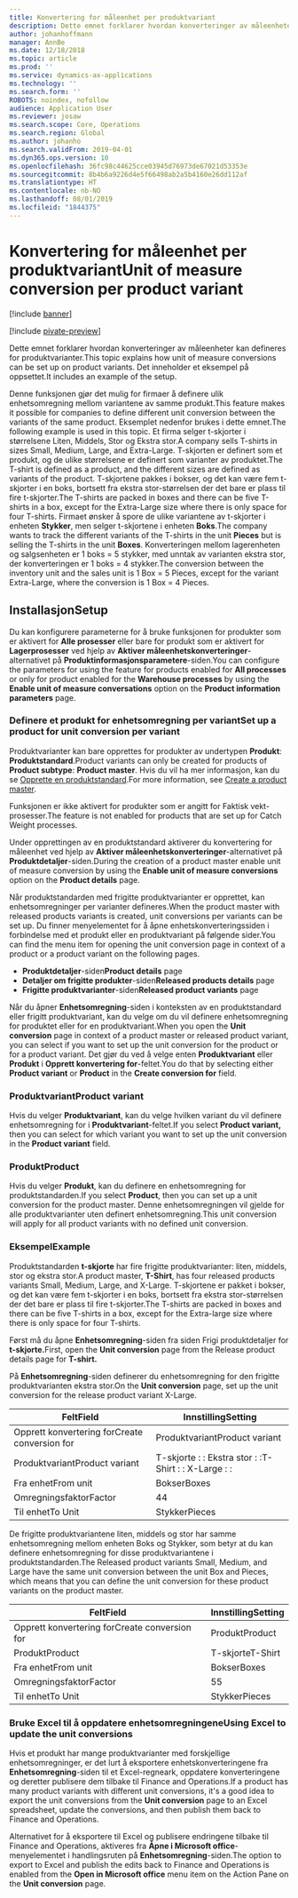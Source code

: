 ```yaml
---
title: Konvertering for måleenhet per produktvariant
description: Dette emnet forklarer hvordan konverteringer av måleenheter kan defineres for produktvarianter.
author: johanhoffmann
manager: AnnBe
ms.date: 12/18/2018
ms.topic: article
ms.prod: ''
ms.service: dynamics-ax-applications
ms.technology: ''
ms.search.form: ''
ROBOTS: noindex, nofollow
audience: Application User
ms.reviewer: josaw
ms.search.scope: Core, Operations
ms.search.region: Global
ms.author: johanho
ms.search.validFrom: 2019-04-01
ms.dyn365.ops.version: 10
ms.openlocfilehash: 36fc98c44625cce03945d76973de67021d53353e
ms.sourcegitcommit: 8b4b6a9226d4e5f66498ab2a5b4160e26dd112af
ms.translationtype: HT
ms.contentlocale: nb-NO
ms.lasthandoff: 08/01/2019
ms.locfileid: "1844375"
---
```

# <a name="unit-of-measure-conversion-per-product-variant"></a><span data-ttu-id="80877-103">Konvertering for måleenhet per produktvariant</span><span class="sxs-lookup"><span data-stu-id="80877-103">Unit of measure conversion per product variant</span></span>

[!include [banner](../includes/banner.md)]

[!include [pivate-preview](../includes/pivate-preview-banner.md)]

<span data-ttu-id="80877-104">Dette emnet forklarer hvordan konverteringer av måleenheter kan defineres for produktvarianter.</span><span class="sxs-lookup"><span data-stu-id="80877-104">This topic explains how unit of measure conversions can be set up on product variants.</span></span> <span data-ttu-id="80877-105">Det inneholder et eksempel på oppsettet.</span><span class="sxs-lookup"><span data-stu-id="80877-105">It includes an example of the setup.</span></span>

<span data-ttu-id="80877-106">Denne funksjonen gjør det mulig for firmaer å definere ulik enhetsomregning mellom variantene av samme produkt.</span><span class="sxs-lookup"><span data-stu-id="80877-106">This feature makes it possible for companies to define different unit conversion between the variants of the same product.</span></span> <span data-ttu-id="80877-107">Eksemplet nedenfor brukes i dette emnet.</span><span class="sxs-lookup"><span data-stu-id="80877-107">The following example is used in this topic.</span></span> <span data-ttu-id="80877-108">Et firma selger t-skjorter i størrelsene Liten, Middels, Stor og Ekstra stor.</span><span class="sxs-lookup"><span data-stu-id="80877-108">A company sells T-shirts in sizes Small, Medium, Large, and Extra-Large.</span></span> <span data-ttu-id="80877-109">T-skjorten er definert som et produkt, og de ulike størrelsene er definert som varianter av produktet.</span><span class="sxs-lookup"><span data-stu-id="80877-109">The T-shirt is defined as a product, and the different sizes are defined as variants of the product.</span></span> <span data-ttu-id="80877-110">T-skjortene pakkes i bokser, og det kan være fem t-skjorter i en boks, bortsett fra ekstra stor-størrelsen der det bare er plass til fire t-skjorter.</span><span class="sxs-lookup"><span data-stu-id="80877-110">The T-shirts are packed in boxes and there can be five T-shirts in a box, except for the Extra-Large size where there is only space for four T-shirts.</span></span> <span data-ttu-id="80877-111">Firmaet ønsker å spore de ulike variantene av t-skjorter i enheten **Stykker**, men selger t-skjortene i enheten **Boks**.</span><span class="sxs-lookup"><span data-stu-id="80877-111">The company wants to track the different variants of the T-shirts in the unit **Pieces** but is selling the T-shirts in the unit **Boxes**.</span></span> <span data-ttu-id="80877-112">Konverteringen mellom lagerenheten og salgsenheten er 1 boks = 5 stykker, med unntak av varianten ekstra stor, der konverteringen er 1 boks = 4 stykker.</span><span class="sxs-lookup"><span data-stu-id="80877-112">The conversion between the inventory unit and the sales unit is 1 Box = 5 Pieces, except for the variant Extra-Large, where the conversion is 1 Box = 4 Pieces.</span></span>

## <a name="setup"></a><span data-ttu-id="80877-113">Installasjon</span><span class="sxs-lookup"><span data-stu-id="80877-113">Setup</span></span>

<span data-ttu-id="80877-114">Du kan konfigurere parameterne for å bruke funksjonen for produkter som er aktivert for **Alle prosesser** eller bare for produkt som er aktivert for **Lagerprosesser** ved hjelp av **Aktiver måleenhetskonverteringer**-alternativet på **Produktinformasjonsparametere**-siden.</span><span class="sxs-lookup"><span data-stu-id="80877-114">You can configure the parameters for using the feature for products enabled for **All processes** or only for product enabled for the **Warehouse processes** by using the **Enable unit of measure conversations** option on the **Product information parameters** page.</span></span>

### <a name="set-up-a-product-for-unit-conversion-per-variant"></a><span data-ttu-id="80877-115">Definere et produkt for enhetsomregning per variant</span><span class="sxs-lookup"><span data-stu-id="80877-115">Set up a product for unit conversion per variant</span></span>

<span data-ttu-id="80877-116">Produktvarianter kan bare opprettes for produkter av undertypen **Produkt**: **Produktstandard**.</span><span class="sxs-lookup"><span data-stu-id="80877-116">Product variants can only be created for products of **Product subtype**: **Product master**.</span></span> <span data-ttu-id="80877-117">Hvis du vil ha mer informasjon, kan du se [Opprette en produktstandard](tasks/create-product-master.md).</span><span class="sxs-lookup"><span data-stu-id="80877-117">For more information, see [Create a product master](tasks/create-product-master.md).</span></span>

<span data-ttu-id="80877-118">Funksjonen er ikke aktivert for produkter som er angitt for Faktisk vekt-prosesser.</span><span class="sxs-lookup"><span data-stu-id="80877-118">The feature is not enabled for products that are set up for Catch Weight processes.</span></span> 

<span data-ttu-id="80877-119">Under opprettingen av en produktstandard aktiverer du konvertering for måleenhet ved hjelp av **Aktiver måleenhetskonverteringer**-alternativet på **Produktdetaljer**-siden.</span><span class="sxs-lookup"><span data-stu-id="80877-119">During the creation of a product master enable unit of measure conversion by using the **Enable unit of measure conversions** option on the **Product details** page.</span></span>

<span data-ttu-id="80877-120">Når produktstandarden med frigitte produktvarianter er opprettet, kan enhetsomregninger per varianter defineres.</span><span class="sxs-lookup"><span data-stu-id="80877-120">When the product master with released products variants is created, unit conversions per variants can be set up.</span></span> <span data-ttu-id="80877-121">Du finner menyelementet for å åpne enhetskonverteringssiden i forbindelse med et produkt eller en produktvariant på følgende sider.</span><span class="sxs-lookup"><span data-stu-id="80877-121">You can find the menu item for opening the unit conversion page in context of a product or a product variant on the following pages.</span></span>

-   <span data-ttu-id="80877-122">**Produktdetaljer**-siden</span><span class="sxs-lookup"><span data-stu-id="80877-122">**Product details** page</span></span>
-   <span data-ttu-id="80877-123">**Detaljer om frigitte produkter**-siden</span><span class="sxs-lookup"><span data-stu-id="80877-123">**Released products details** page</span></span>
-   <span data-ttu-id="80877-124">**Frigitte produktvarianter**-siden</span><span class="sxs-lookup"><span data-stu-id="80877-124">**Released product variants** page</span></span>

<span data-ttu-id="80877-125">Når du åpner **Enhetsomregning**-siden i konteksten av en produktstandard eller frigitt produktvariant, kan du velge om du vil definere enhetsomregning for produktet eller for en produktvariant.</span><span class="sxs-lookup"><span data-stu-id="80877-125">When you open the **Unit conversion** page in context of a product master or released product variant, you can select if you want to set up the unit conversion for the product or for a product variant.</span></span> <span data-ttu-id="80877-126">Det gjør du ved å velge enten **Produktvariant** eller **Produkt** i **Opprett konvertering for**-feltet.</span><span class="sxs-lookup"><span data-stu-id="80877-126">You do that by selecting either **Product variant** or **Product** in the **Create conversion for** field.</span></span>

### <a name="product-variant"></a><span data-ttu-id="80877-127">Produktvariant</span><span class="sxs-lookup"><span data-stu-id="80877-127">Product variant</span></span>

<span data-ttu-id="80877-128">Hvis du velger **Produktvariant**, kan du velge hvilken variant du vil definere enhetsomregning for i **Produktvariant**-feltet.</span><span class="sxs-lookup"><span data-stu-id="80877-128">If you select **Product variant,** then you can select for which variant you want to set up the unit conversion in the **Product variant** field.</span></span>

### <a name="product"></a><span data-ttu-id="80877-129">Produkt</span><span class="sxs-lookup"><span data-stu-id="80877-129">Product</span></span>

<span data-ttu-id="80877-130">Hvis du velger **Produkt**, kan du definere en enhetsomregning for produktstandarden.</span><span class="sxs-lookup"><span data-stu-id="80877-130">If you select **Product**, then you can set up a unit conversion for the product master.</span></span> <span data-ttu-id="80877-131">Denne enhetsomregningen vil gjelde for alle produktvarianter uten definert enhetsomregning.</span><span class="sxs-lookup"><span data-stu-id="80877-131">This unit conversion will apply for all product variants with no defined unit conversion.</span></span>

### <a name="example"></a><span data-ttu-id="80877-132">Eksempel</span><span class="sxs-lookup"><span data-stu-id="80877-132">Example</span></span>

<span data-ttu-id="80877-133">Produktstandarden **t-skjorte** har fire frigitte produktvarianter: liten, middels, stor og ekstra stor.</span><span class="sxs-lookup"><span data-stu-id="80877-133">A product master, **T-Shirt**, has four released products variants Small, Medium, Large, and X-Large.</span></span> <span data-ttu-id="80877-134">T-skjortene er pakket i bokser, og det kan være fem t-skjorter i en boks, bortsett fra ekstra stor-størrelsen der det bare er plass til fire t-skjorter.</span><span class="sxs-lookup"><span data-stu-id="80877-134">The T-shirts are packed in boxes and there can be five T-shirts in a box, except for the Extra-large size where there is only space for four T-shirts.</span></span>

<span data-ttu-id="80877-135">Først må du åpne **Enhetsomregning**-siden fra siden Frigi produktdetaljer for **t-skjorte.**</span><span class="sxs-lookup"><span data-stu-id="80877-135">First, open the **Unit conversion** page from the Release product details page for **T-shirt.**</span></span>

<span data-ttu-id="80877-136">På **Enhetsomregning**-siden definerer du enhetsomregning for den frigitte produktvarianten ekstra stor.</span><span class="sxs-lookup"><span data-stu-id="80877-136">On the **Unit conversion** page, set up the unit conversion for the release product variant X-Large.</span></span>

| <span data-ttu-id="80877-137">**Felt**</span><span class="sxs-lookup"><span data-stu-id="80877-137">**Field**</span></span>             | <span data-ttu-id="80877-138">**Innstilling**</span><span class="sxs-lookup"><span data-stu-id="80877-138">**Setting**</span></span>             |
|-----------------------|-------------------------|
| <span data-ttu-id="80877-139">Opprett konvertering for</span><span class="sxs-lookup"><span data-stu-id="80877-139">Create conversion for</span></span> | <span data-ttu-id="80877-140">Produktvariant</span><span class="sxs-lookup"><span data-stu-id="80877-140">Product variant</span></span>         |
| <span data-ttu-id="80877-141">Produktvariant</span><span class="sxs-lookup"><span data-stu-id="80877-141">Product variant</span></span>       | <span data-ttu-id="80877-142">T-skjorte : : Ekstra stor : :</span><span class="sxs-lookup"><span data-stu-id="80877-142">T-Shirt : : X-Large : :</span></span> |
| <span data-ttu-id="80877-143">Fra enhet</span><span class="sxs-lookup"><span data-stu-id="80877-143">From unit</span></span>             | <span data-ttu-id="80877-144">Bokser</span><span class="sxs-lookup"><span data-stu-id="80877-144">Boxes</span></span>                   |
| <span data-ttu-id="80877-145">Omregningsfaktor</span><span class="sxs-lookup"><span data-stu-id="80877-145">Factor</span></span>                | <span data-ttu-id="80877-146">4</span><span class="sxs-lookup"><span data-stu-id="80877-146">4</span></span>                       |
| <span data-ttu-id="80877-147">Til enhet</span><span class="sxs-lookup"><span data-stu-id="80877-147">To Unit</span></span>               | <span data-ttu-id="80877-148">Stykker</span><span class="sxs-lookup"><span data-stu-id="80877-148">Pieces</span></span>                  |

<span data-ttu-id="80877-149">De frigitte produktvariantene liten, middels og stor har samme enhetsomregning mellom enheten Boks og Stykker, som betyr at du kan definere enhetsomregning for disse produktvariantene i produktstandarden.</span><span class="sxs-lookup"><span data-stu-id="80877-149">The Released product variants Small, Medium, and Large have the same unit conversion between the unit Box and Pieces, which means that you can define the unit conversion for these product variants on the product master.</span></span>

| <span data-ttu-id="80877-150">**Felt**</span><span class="sxs-lookup"><span data-stu-id="80877-150">**Field**</span></span>             | <span data-ttu-id="80877-151">**Innstilling**</span><span class="sxs-lookup"><span data-stu-id="80877-151">**Setting**</span></span> |
|-----------------------|-------------|
| <span data-ttu-id="80877-152">Opprett konvertering for</span><span class="sxs-lookup"><span data-stu-id="80877-152">Create conversion for</span></span> | <span data-ttu-id="80877-153">Produkt</span><span class="sxs-lookup"><span data-stu-id="80877-153">Product</span></span>     |
| <span data-ttu-id="80877-154">Produkt</span><span class="sxs-lookup"><span data-stu-id="80877-154">Product</span></span>               | <span data-ttu-id="80877-155">T-skjorte</span><span class="sxs-lookup"><span data-stu-id="80877-155">T-Shirt</span></span>     |
| <span data-ttu-id="80877-156">Fra enhet</span><span class="sxs-lookup"><span data-stu-id="80877-156">From unit</span></span>             | <span data-ttu-id="80877-157">Bokser</span><span class="sxs-lookup"><span data-stu-id="80877-157">Boxes</span></span>       |
| <span data-ttu-id="80877-158">Omregningsfaktor</span><span class="sxs-lookup"><span data-stu-id="80877-158">Factor</span></span>                | <span data-ttu-id="80877-159">5</span><span class="sxs-lookup"><span data-stu-id="80877-159">5</span></span>           |
| <span data-ttu-id="80877-160">Til enhet</span><span class="sxs-lookup"><span data-stu-id="80877-160">To Unit</span></span>               | <span data-ttu-id="80877-161">Stykker</span><span class="sxs-lookup"><span data-stu-id="80877-161">Pieces</span></span>      |

### <a name="using-excel-to-update-the-unit-conversions"></a><span data-ttu-id="80877-162">Bruke Excel til å oppdatere enhetsomregningene</span><span class="sxs-lookup"><span data-stu-id="80877-162">Using Excel to update the unit conversions</span></span>

<span data-ttu-id="80877-163">Hvis et produkt har mange produktvarianter med forskjellige enhetsomregninger, er det lurt å eksportere enhetskonverteringene fra **Enhetsomregning**-siden til et Excel-regneark, oppdatere konverteringene og deretter publisere dem tilbake til Finance and Operations.</span><span class="sxs-lookup"><span data-stu-id="80877-163">If a product has many product variants with different unit conversions, it's a good idea to export the unit conversions from the **Unit conversion** page to an Excel spreadsheet, update the conversions, and then publish them back to Finance and Operations.</span></span>

<span data-ttu-id="80877-164">Alternativet for å eksportere til Excel og publisere endringene tilbake til Finance and Operations, aktiveres fra **Åpne i Microsoft office**-menyelementet i handlingsruten på **Enhetsomregning**-siden.</span><span class="sxs-lookup"><span data-stu-id="80877-164">The option to export to Excel and publish the edits back to Finance and Operations is enabled from the **Open in Microsoft office** menu item on the Action Pane on the **Unit conversion** page.</span></span>
